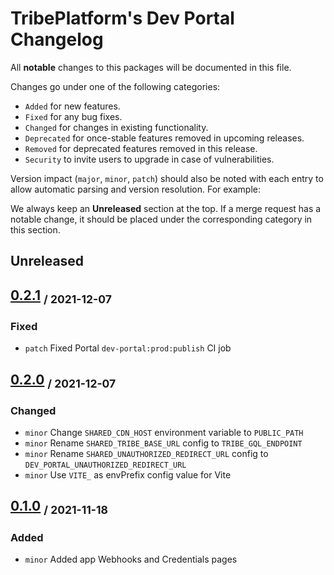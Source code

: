# TribePlatform's Dev Portal Changelog
All **notable** changes to this packages will be documented in this file.

Changes go under one of the following categories:
- `Added` for new features.
- `Fixed` for any bug fixes.
- `Changed` for changes in existing functionality.
- `Deprecated` for once-stable features removed in upcoming releases.
- `Removed` for deprecated features removed in this release.
- `Security` to invite users to upgrade in case of vulnerabilities.

Version impact (`major`, `minor`, `patch`) should also be noted with each entry to allow automatic parsing and version resolution.
For example:

We always keep an **Unreleased** section at the top. If a merge request has a notable change,
it should be placed under the corresponding category in this section.

## Unreleased

## [0.2.1](https://gitlab.com/tribeplatform/tribe-neo/tags/3.0.1) <sub>/ 2021-12-07</sub>

### Fixed

- `patch` Fixed Portal `dev-portal:prod:publish` CI job

## [0.2.0](https://gitlab.com/tribeplatform/tribe-neo/tags/3.0.0) <sub>/ 2021-12-07</sub>

### Changed

- `minor` Change `SHARED_CDN_HOST` environment variable to `PUBLIC_PATH`
- `minor` Rename `SHARED_TRIBE_BASE_URL` config to `TRIBE_GQL_ENDPOINT`
- `minor` Rename `SHARED_UNAUTHORIZED_REDIRECT_URL` config to `DEV_PORTAL_UNAUTHORIZED_REDIRECT_URL`
- `minor` Use `VITE_` as envPrefix config value for Vite

## [0.1.0](https://gitlab.com/tribeplatform/tribe-neo/tags/1.3.0) <sub>/ 2021-11-18</sub>

### Added

- `minor` Added app Webhooks and Credentials pages
